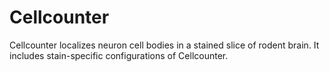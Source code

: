 # Cellcounter
Cellcounter localizes neuron cell bodies in a stained slice of rodent brain. It includes stain-specific configurations of Cellcounter.  
